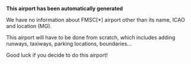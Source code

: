 **This airport has been automatically generated**

We have no information about FMSC[*] airport other than its name, ICAO and location (MG).

This airport will have to be done from scratch, which includes adding runways, taxiways, parking locations, boundaries...

Good luck if you decide to do this airport!